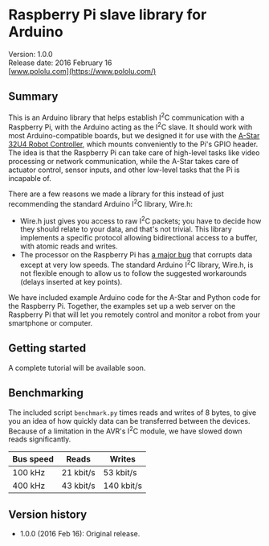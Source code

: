 # Raspberry Pi slave library for Arduino

Version: 1.0.0<br>
Release date: 2016 February 16<br>
[www.pololu.com](https://www.pololu.com/)

Summary
-------

This is an Arduino library that helps establish I<sup>2</sup>C communication with
a Raspberry Pi, with the Arduino acting as the I<sup>2</sup>C slave.  It should
work with most Arduino-compatible boards, but we designed it for use
with the
[A-Star 32U4 Robot Controller](https://www.pololu.com/product/3119),
which mounts conveniently to the Pi's GPIO header.  The idea is that
the Raspberry Pi can take care of high-level tasks like video
processing or network communication, while the A-Star takes care of
actuator control, sensor inputs, and other low-level tasks that the Pi
is incapable of.

There are a few reasons we made a library for this instead of
just recommending the standard Arduino I<sup>2</sup>C library, Wire.h:

* Wire.h just gives you access to raw I<sup>2</sup>C packets; you have to decide
  how they should relate to your data, and that's not trivial. This
  library implements a specific protocol allowing bidirectional access
  to a buffer, with atomic reads and writes.
* The processor on the Raspberry Pi has
  [a major bug](http://www.advamation.com/knowhow/raspberrypi/rpi-i2c-bug.html)
  that corrupts data except at very low speeds.  The standard Arduino
  I<sup>2</sup>C library, Wire.h, is not flexible enough to allow us to follow
  the suggested workarounds (delays inserted at key points).

We have included example Arduino code for the A-Star and Python code
for the Raspberry Pi.  Together, the examples set up a web server on
the Raspberry Pi that will let you remotely control and monitor a
robot from your smartphone or computer.

Getting started
---------------

A complete tutorial will be available soon.

Benchmarking
------------

The included script `benchmark.py` times reads and writes of 8 bytes,
to give you an idea of how quickly data can be transferred between the
devices.  Because of a limitation in the AVR's I<sup>2</sup>C module,
we have slowed down reads significantly.

| Bus speed | Reads     | Writes     |
| --------- | --------- | ---------- |
| 100 kHz   | 21 kbit/s | 53 kbit/s  |
| 400 kHz   | 43 kbit/s | 140 kbit/s |

Version history
---------------

* 1.0.0 (2016 Feb 16): Original release.
